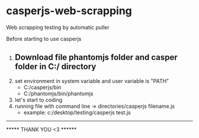 # casperjs-web-scrapping
Web scrapping testing by automatic puller

Before starting to use casperjs
1. Download file phantomjs folder and casper folder in C:/ directory
   - 
2. set environment in system variable and user variable is "PATH"
   - C:/casperjs/bin
   - C:/phantomjs/bin/phantomjs
3. let's start to coding
4. running file with command line -> directories/casperjs filename.js
   - example:  c:/desktop/testing/casperjs test.js
--------------------------------------------------------------------------------
***** THANK YOU <3  ******
